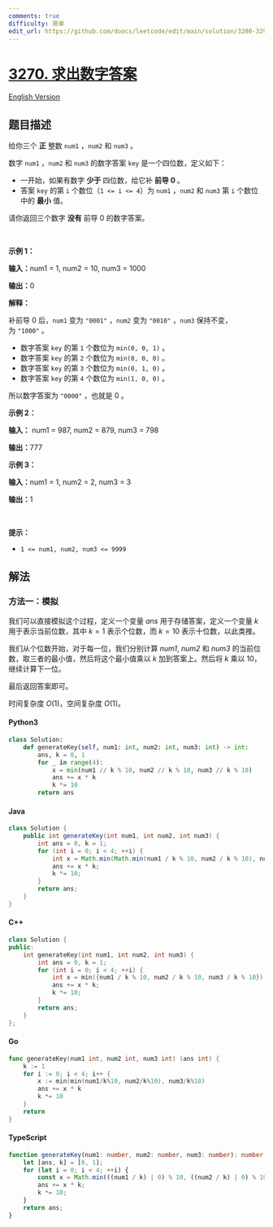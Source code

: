 ```yaml
---
comments: true
difficulty: 简单
edit_url: https://github.com/doocs/leetcode/edit/main/solution/3200-3299/3270.Find%20the%20Key%20of%20the%20Numbers/README.md
---
```


<!-- problem:start -->

# [3270. 求出数字答案](https://leetcode.cn/problems/find-the-key-of-the-numbers)

[English Version](/solution/3200-3299/3270.Find%20the%20Key%20of%20the%20Numbers/README_EN.md)

## 题目描述

<!-- description:start -->

<p>给你三个 <strong>正</strong>&nbsp;整数&nbsp;<code>num1</code>&nbsp;，<code>num2</code>&nbsp;和&nbsp;<code>num3</code>&nbsp;。</p>

<p>数字 <code>num1</code>&nbsp;，<code>num2</code>&nbsp;和 <code>num3</code>&nbsp;的数字答案 <code>key</code>&nbsp;是一个四位数，定义如下：</p>

<ul>
	<li>一开始，如果有数字 <strong>少于</strong>&nbsp;四位数，给它补 <strong>前导 0 </strong>。</li>
	<li>答案 <code>key</code>&nbsp;的第&nbsp;<code>i</code>&nbsp;个数位（<code>1 &lt;= i &lt;= 4</code>）为&nbsp;<code>num1</code>&nbsp;，<code>num2</code>&nbsp;和&nbsp;<code>num3</code>&nbsp;第&nbsp;<code>i</code>&nbsp;个数位中的&nbsp;<strong>最小</strong>&nbsp;值。</li>
</ul>

<p>请你返回三个数字 <strong>没有</strong>&nbsp;前导 0 的数字答案。</p>

<p>&nbsp;</p>

<p><strong class="example">示例 1：</strong></p>

<div class="example-block">
<p><span class="example-io"><b>输入：</b>num1 = 1, num2 = 10, num3 = 1000</span></p>

<p><span class="example-io"><b>输出：</b>0</span></p>

<p><b>解释：</b></p>

<p>补前导 0 后，<code>num1</code>&nbsp;变为&nbsp;<code>"0001"</code>&nbsp;，<code>num2</code> 变为&nbsp;<code>"0010"</code>&nbsp;，<code>num3</code>&nbsp;保持不变，为&nbsp;<code>"1000"</code>&nbsp;。</p>

<ul>
	<li>数字答案 <code>key</code>&nbsp;的第&nbsp;<code>1</code>&nbsp;个数位为&nbsp;<code>min(0, 0, 1)</code>&nbsp;。</li>
	<li>数字答案 <code>key</code>&nbsp;的第&nbsp;<code>2</code>&nbsp;个数位为&nbsp;<code>min(0, 0, 0)</code>&nbsp;。</li>
	<li>数字答案 <code>key</code>&nbsp;的第 <code>3</code> 个数位为&nbsp;<code>min(0, 1, 0)</code>&nbsp;。</li>
	<li>数字答案 <code>key</code>&nbsp;的第 <code>4</code> 个数位为&nbsp;<code>min(1, 0, 0)</code>&nbsp;。</li>
</ul>

<p>所以数字答案为&nbsp;<code>"0000"</code>&nbsp;，也就是 0 。</p>
</div>

<p><strong class="example">示例 2：</strong></p>

<div class="example-block">
<p><strong>输入：</strong> <span class="example-io">num1 = 987, num2 = 879, num3 = 798</span></p>

<p><span class="example-io"><b>输出：</b>777</span></p>
</div>

<p><strong class="example">示例 3：</strong></p>

<div class="example-block">
<p><span class="example-io"><b>输入：</b>num1 = 1, num2 = 2, num3 = 3</span></p>

<p><span class="example-io"><b>输出：</b>1</span></p>
</div>

<p>&nbsp;</p>

<p><strong>提示：</strong></p>

<ul>
	<li><code>1 &lt;= num1, num2, num3 &lt;= 9999</code></li>
</ul>

<!-- description:end -->

## 解法

<!-- solution:start -->

### 方法一：模拟

我们可以直接模拟这个过程，定义一个变量 $\textit{ans}$ 用于存储答案，定义一个变量 $\textit{k}$ 用于表示当前位数，其中 $\textit{k} = 1$ 表示个位数，而 $\textit{k} = 10$ 表示十位数，以此类推。

我们从个位数开始，对于每一位，我们分别计算 $\textit{num1}$, $\textit{num2}$ 和 $\textit{num3}$ 的当前位数，取三者的最小值，然后将这个最小值乘以 $\textit{k}$ 加到答案上。然后将 $\textit{k}$ 乘以 10，继续计算下一位。

最后返回答案即可。

时间复杂度 $O(1)$，空间复杂度 $O(1)$。

<!-- tabs:start -->

#### Python3

```python
class Solution:
    def generateKey(self, num1: int, num2: int, num3: int) -> int:
        ans, k = 0, 1
        for _ in range(4):
            x = min(num1 // k % 10, num2 // k % 10, num3 // k % 10)
            ans += x * k
            k *= 10
        return ans
```

#### Java

```java
class Solution {
    public int generateKey(int num1, int num2, int num3) {
        int ans = 0, k = 1;
        for (int i = 0; i < 4; ++i) {
            int x = Math.min(Math.min(num1 / k % 10, num2 / k % 10), num3 / k % 10);
            ans += x * k;
            k *= 10;
        }
        return ans;
    }
}
```

#### C++

```cpp
class Solution {
public:
    int generateKey(int num1, int num2, int num3) {
        int ans = 0, k = 1;
        for (int i = 0; i < 4; ++i) {
            int x = min({num1 / k % 10, num2 / k % 10, num3 / k % 10});
            ans += x * k;
            k *= 10;
        }
        return ans;
    }
};
```

#### Go

```go
func generateKey(num1 int, num2 int, num3 int) (ans int) {
	k := 1
	for i := 0; i < 4; i++ {
		x := min(min(num1/k%10, num2/k%10), num3/k%10)
		ans += x * k
		k *= 10
	}
	return
}
```

#### TypeScript

```ts
function generateKey(num1: number, num2: number, num3: number): number {
    let [ans, k] = [0, 1];
    for (let i = 0; i < 4; ++i) {
        const x = Math.min(((num1 / k) | 0) % 10, ((num2 / k) | 0) % 10, ((num3 / k) | 0) % 10);
        ans += x * k;
        k *= 10;
    }
    return ans;
}
```

<!-- tabs:end -->

<!-- solution:end -->

<!-- problem:end -->
